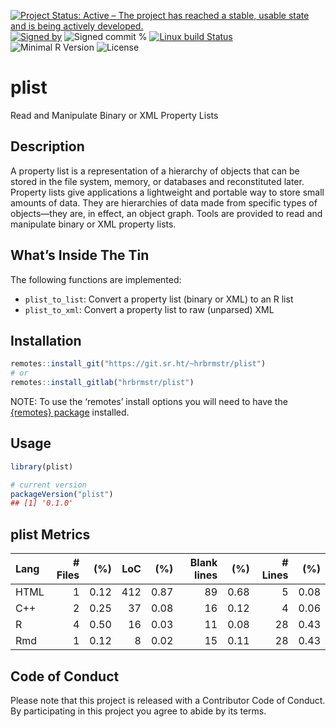 
[![Project Status: Active – The project has reached a stable, usable
state and is being actively
developed.](https://www.repostatus.org/badges/latest/active.svg)](https://www.repostatus.org/#active)
[![Signed
by](https://img.shields.io/badge/Keybase-Verified-brightgreen.svg)](https://keybase.io/hrbrmstr)
![Signed commit
%](https://img.shields.io/badge/Signed_Commits-100%25-lightgrey.svg)
[![Linux build
Status](https://travis-ci.org/hrbrmstr/plist.svg?branch=master)](https://travis-ci.org/hrbrmstr/plist)  
![Minimal R
Version](https://img.shields.io/badge/R%3E%3D-3.2.0-blue.svg)
![License](https://img.shields.io/badge/License-MIT-blue.svg)

# plist

Read and Manipulate Binary or XML Property Lists

## Description

A property list is a representation of a hierarchy of objects that can
be stored in the file system, memory, or databases and reconstituted
later. Property lists give applications a lightweight and portable way
to store small amounts of data. They are hierarchies of data made from
specific types of objects—they are, in effect, an object graph. Tools
are provided to read and manipulate binary or XML property lists.

## What’s Inside The Tin

The following functions are implemented:

  - `plist_to_list`: Convert a property list (binary or XML) to an R
    list
  - `plist_to_xml`: Convert a property list to raw (unparsed) XML

## Installation

``` r
remotes::install_git("https://git.sr.ht/~hrbrmstr/plist")
# or
remotes::install_gitlab("hrbrmstr/plist")
```

NOTE: To use the ‘remotes’ install options you will need to have the
[{remotes} package](https://github.com/r-lib/remotes) installed.

## Usage

``` r
library(plist)

# current version
packageVersion("plist")
## [1] '0.1.0'
```

## plist Metrics

| Lang | \# Files |  (%) | LoC |  (%) | Blank lines |  (%) | \# Lines |  (%) |
| :--- | -------: | ---: | --: | ---: | ----------: | ---: | -------: | ---: |
| HTML |        1 | 0.12 | 412 | 0.87 |          89 | 0.68 |        5 | 0.08 |
| C++  |        2 | 0.25 |  37 | 0.08 |          16 | 0.12 |        4 | 0.06 |
| R    |        4 | 0.50 |  16 | 0.03 |          11 | 0.08 |       28 | 0.43 |
| Rmd  |        1 | 0.12 |   8 | 0.02 |          15 | 0.11 |       28 | 0.43 |

## Code of Conduct

Please note that this project is released with a Contributor Code of
Conduct. By participating in this project you agree to abide by its
terms.
